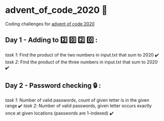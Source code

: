 # advent_of_code_2020 :christmas_tree:
Coding challenges for [advent of code 2020](https://adventofcode.com/2020)

## Day 1 - Adding to :two: :zero: :two: :zero: : 
_task 1_: Find the product of the two numbers in input.txt that sum to 2020 :heavy_check_mark:
_task 2_: Find the product of the three numbers in input.txt that sum to 2020 :heavy_check_mark:

## Day 2 - Password checking :lock: :
_task 1_:  Number of valid passwords, count of given letter is in the given range :heavy_check_mark:
_task 2_:  Number of valid passwords, given letter occurs exactly once at given locations (passwords are 1-indexed) :heavy_check_mark: